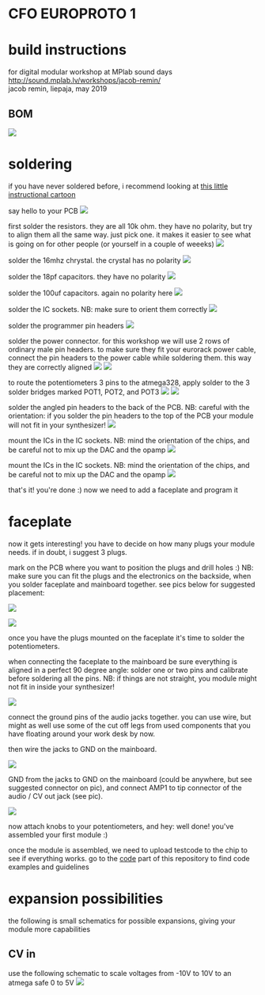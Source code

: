 # CFO EUROPROTO 1
# build instructions
for digital modular workshop at MPlab sound days  
http://sound.mplab.lv/workshops/jacob-remin/  
jacob remin, liepaja, may 2019  

## BOM

![](pics/BOM.png)

# soldering

if you have never soldered before, i recommend looking at [this little instructional cartoon](https://blog.adafruit.com/2010/02/19/soldering-is-easy-heres-how-to-do-it-comic/)

say hello to your PCB
![](pics/step01.png)

first solder the resistors. they are all 10k ohm. they have no polarity, but try to align them all the same way. just pick one. it makes it easier to see what is going on for other people (or yourself in a couple of weeeks)
![](pics/step02.png)

solder the 16mhz chrystal. the crystal has no polarity
![](pics/step03.png)

solder the 18pf capacitors. they have no polarity
![](pics/step04.png)

solder the 100uf capacitors. again no polarity here
![](pics/step05.png)

solder the IC sockets. NB: make sure to orient them correctly
![](pics/step06.png)

solder the programmer pin headers
![](pics/step07.png)

solder the power connector. for this workshop we will use 2 rows of ordinary male pin headers. to make sure they fit your eurorack power cable, connect the pin headers to the power cable while soldering them. this way they are correctly aligned
![](pics/step08A.png)
![](pics/step08B.png)

to route the potentiometers 3 pins to the atmega328, apply solder to the 3 solder bridges marked POT1, POT2, and POT3
![](pics/step09A.png)
![](pics/step09B.png)

solder the angled pin headers to the back of the PCB. NB: careful with the orientation: if you solder the pin headers to the top of the PCB your module will not fit in your synthesizer!
![](pics/step10.png)

mount the ICs in the IC sockets. NB: mind the orientation of the chips, and be careful not to mix up the DAC and the opamp
![](pics/step11.png)

mount the ICs in the IC sockets. NB: mind the orientation of the chips, and be careful not to mix up the DAC and the opamp
![](pics/step11.png)

that's it! you're done :) now we need to add a faceplate and program it

# faceplate

now it gets interesting! you have to decide on how many plugs your module needs. if in doubt, i suggest 3 plugs.

mark on the PCB where you want to position the plugs and drill holes :) NB: make sure you can fit the plugs and the electronics on the backside, when you solder faceplate and mainboard together. see pics below for suggested placement:

![](pics/faceplateSuggestedPlugPlacement.png)

![](pics/drill.png)

once you have the plugs mounted on the faceplate it's time to solder the potentiometers.

when connecting the faceplate to the mainboard be sure everything is aligned in a perfect 90 degree angle: solder one or two pins and calibrate before soldering all the pins. NB: if things are not straight, you module might not fit in inside your synthesizer!

![](pics/angledPCBs.png)

connect the ground pins of the audio jacks together. you can use wire, but might as well use some of the cut off legs from used components that you have floating around your work desk by now. 

then wire the jacks to GND on the mainboard.

![](pics/connectGND.png)

GND from the jacks to GND on the mainboard (could be anywhere, but see suggested connector on pic), and connect AMP1 to tip connector of the audio / CV out jack (see pic).

![](pics/AMP1toJack.png)

now attach knobs to your potentiometers, and hey: well done! you've assembled your first module :)

once the module is assembled, we need to upload testcode to the chip to see if everything works. go to the [code](https://github.com/jsr606/EUROPROTO/tree/master/SoundDays_MPlab/code) part of this repository to find code examples and guidelines

# expansion possibilities

the following is small schematics for possible expansions, giving your module more capabilities

## CV in

use the following schematic to scale voltages from -10V to 10V to an atmega safe 0 to 5V
![](pics/CVin.png)



